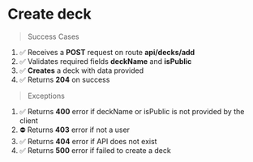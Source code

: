 # Create deck

> Success Cases

1. ✅ Receives a **POST** request on route **api/decks/add**
2. ✅ Validates required fields **deckName** and **isPublic**
3. ✅ **Creates** a deck with data provided
4. ✅ Returns **204** on success

> Exceptions

1. ✅ Returns **400** error if deckName or isPublic is not provided by the client
2. ⛔️ Returns **403** error if not a user
3. ✅ Returns **404** error if API does not exist
4. ✅ Returns **500** error if failed to create a deck
